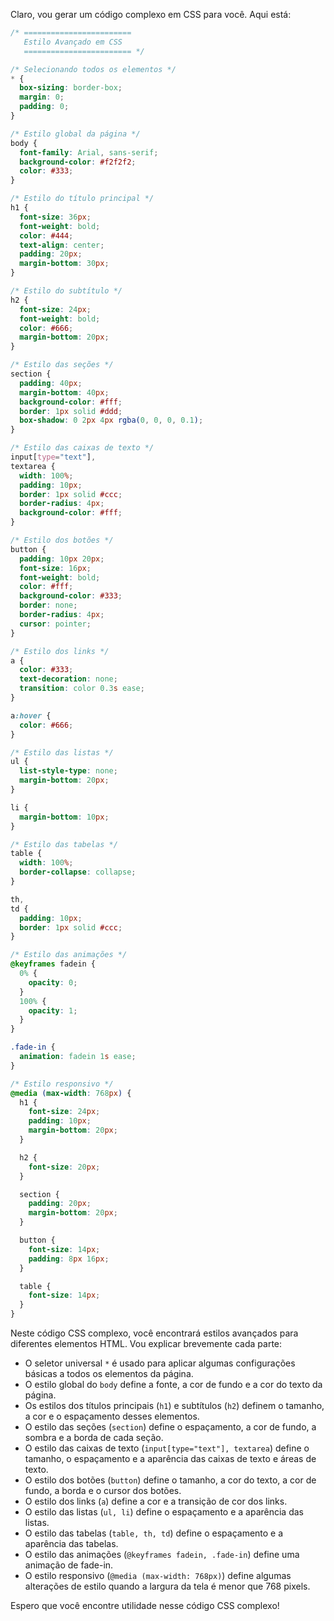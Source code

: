 Claro, vou gerar um código complexo em CSS para você. Aqui está:

```css
/* ========================
   Estilo Avançado em CSS
   ======================== */

/* Selecionando todos os elementos */
* {
  box-sizing: border-box;
  margin: 0;
  padding: 0;
}

/* Estilo global da página */
body {
  font-family: Arial, sans-serif;
  background-color: #f2f2f2;
  color: #333;
}

/* Estilo do título principal */
h1 {
  font-size: 36px;
  font-weight: bold;
  color: #444;
  text-align: center;
  padding: 20px;
  margin-bottom: 30px;
}

/* Estilo do subtítulo */
h2 {
  font-size: 24px;
  font-weight: bold;
  color: #666;
  margin-bottom: 20px;
}

/* Estilo das seções */
section {
  padding: 40px;
  margin-bottom: 40px;
  background-color: #fff;
  border: 1px solid #ddd;
  box-shadow: 0 2px 4px rgba(0, 0, 0, 0.1);
}

/* Estilo das caixas de texto */
input[type="text"],
textarea {
  width: 100%;
  padding: 10px;
  border: 1px solid #ccc;
  border-radius: 4px;
  background-color: #fff;
}

/* Estilo dos botões */
button {
  padding: 10px 20px;
  font-size: 16px;
  font-weight: bold;
  color: #fff;
  background-color: #333;
  border: none;
  border-radius: 4px;
  cursor: pointer;
}

/* Estilo dos links */
a {
  color: #333;
  text-decoration: none;
  transition: color 0.3s ease;
}

a:hover {
  color: #666;
}

/* Estilo das listas */
ul {
  list-style-type: none;
  margin-bottom: 20px;
}

li {
  margin-bottom: 10px;
}

/* Estilo das tabelas */
table {
  width: 100%;
  border-collapse: collapse;
}

th,
td {
  padding: 10px;
  border: 1px solid #ccc;
}

/* Estilo das animações */
@keyframes fadein {
  0% {
    opacity: 0;
  }
  100% {
    opacity: 1;
  }
}

.fade-in {
  animation: fadein 1s ease;
}

/* Estilo responsivo */
@media (max-width: 768px) {
  h1 {
    font-size: 24px;
    padding: 10px;
    margin-bottom: 20px;
  }

  h2 {
    font-size: 20px;
  }

  section {
    padding: 20px;
    margin-bottom: 20px;
  }

  button {
    font-size: 14px;
    padding: 8px 16px;
  }

  table {
    font-size: 14px;
  }
}
```

Neste código CSS complexo, você encontrará estilos avançados para diferentes elementos HTML. Vou explicar brevemente cada parte:

- O seletor universal `*` é usado para aplicar algumas configurações básicas a todos os elementos da página.
- O estilo global do `body` define a fonte, a cor de fundo e a cor do texto da página.
- Os estilos dos títulos principais (`h1`) e subtítulos (`h2`) definem o tamanho, a cor e o espaçamento desses elementos.
- O estilo das seções (`section`) define o espaçamento, a cor de fundo, a sombra e a borda de cada seção.
- O estilo das caixas de texto (`input[type="text"], textarea`) define o tamanho, o espaçamento e a aparência das caixas de texto e áreas de texto.
- O estilo dos botões (`button`) define o tamanho, a cor do texto, a cor de fundo, a borda e o cursor dos botões.
- O estilo dos links (`a`) define a cor e a transição de cor dos links.
- O estilo das listas (`ul, li`) define o espaçamento e a aparência das listas.
- O estilo das tabelas (`table, th, td`) define o espaçamento e a aparência das tabelas.
- O estilo das animações (`@keyframes fadein, .fade-in`) define uma animação de fade-in.
- O estilo responsivo (`@media (max-width: 768px)`) define algumas alterações de estilo quando a largura da tela é menor que 768 pixels.

Espero que você encontre utilidade nesse código CSS complexo!